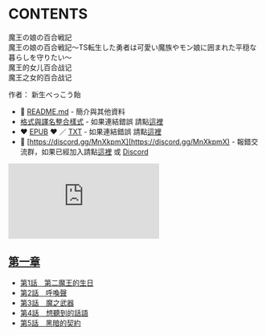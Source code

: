# CONTENTS

魔王の娘の百合戦記  
魔王の娘の百合戦記〜TS転生した勇者は可愛い魔族やモン娘に囲まれた平穏な暮らしを守りたい～  
魔王的女儿百合战记  
魔王之女的百合战记  

作者： 新生べっこう飴  



- :closed_book: [README.md](README.md) - 簡介與其他資料
- [格式與譯名整合樣式](https://github.com/bluelovers/node-novel/blob/master/lib/locales/%E9%AD%94%E7%8E%8B%E3%81%AE%E5%A8%98%E3%81%AE%E7%99%BE%E5%90%88%E6%88%A6%E8%A8%98.ts) - 如果連結錯誤 請點[這裡](https://github.com/bluelovers/node-novel/blob/master/lib/locales/)
-  :heart: [EPUB](https://gitlab.com/demonovel/epub-txt/blob/master/girl/%E9%AD%94%E7%8E%8B%E3%81%AE%E5%A8%98%E3%81%AE%E7%99%BE%E5%90%88%E6%88%A6%E8%A8%98.epub) :heart:  ／ [TXT](https://gitlab.com/demonovel/epub-txt/blob/master/girl/out/%E9%AD%94%E7%8E%8B%E3%81%AE%E5%A8%98%E3%81%AE%E7%99%BE%E5%90%88%E6%88%A6%E8%A8%98.out.txt) - 如果連結錯誤 請點[這裡](https://gitlab.com/demonovel/epub-txt/blob/master/girl/)
- :mega: [https://discord.gg/MnXkpmX](https://discord.gg/MnXkpmX) - 報錯交流群，如果已經加入請點[這裡](https://discordapp.com/channels/467794087769014273/467794088285175809) 或 [Discord](https://discordapp.com/channels/@me)


![導航目錄](https://chart.apis.google.com/chart?cht=qr&chs=150x150&chl=https://gitlab.com/novel-group/txt-source/blob/master/girl/魔王の娘の百合戦記/導航目錄.md "導航目錄")




## [第一章](00000_%E7%AC%AC%E4%B8%80%E7%AB%A0)

- [第1話　第二魔王的生日](00000_%E7%AC%AC%E4%B8%80%E7%AB%A0/00010_%E7%AC%AC1%E8%A9%B1%E3%80%80%E7%AC%AC%E4%BA%8C%E9%AD%94%E7%8E%8B%E7%9A%84%E7%94%9F%E6%97%A5.txt)
- [第2話　呼喚聲](00000_%E7%AC%AC%E4%B8%80%E7%AB%A0/00020_%E7%AC%AC2%E8%A9%B1%E3%80%80%E5%91%BC%E5%96%9A%E8%81%B2.txt)
- [第3話　魔之武器](00000_%E7%AC%AC%E4%B8%80%E7%AB%A0/00030_%E7%AC%AC3%E8%A9%B1%E3%80%80%E9%AD%94%E4%B9%8B%E6%AD%A6%E5%99%A8.txt)
- [第4話　想聽到的話語](00000_%E7%AC%AC%E4%B8%80%E7%AB%A0/00040_%E7%AC%AC4%E8%A9%B1%E3%80%80%E6%83%B3%E8%81%BD%E5%88%B0%E7%9A%84%E8%A9%B1%E8%AA%9E.txt)
- [第5話　黑暗的契約](00000_%E7%AC%AC%E4%B8%80%E7%AB%A0/00050_%E7%AC%AC5%E8%A9%B1%E3%80%80%E9%BB%91%E6%9A%97%E7%9A%84%E5%A5%91%E7%B4%84.txt)

